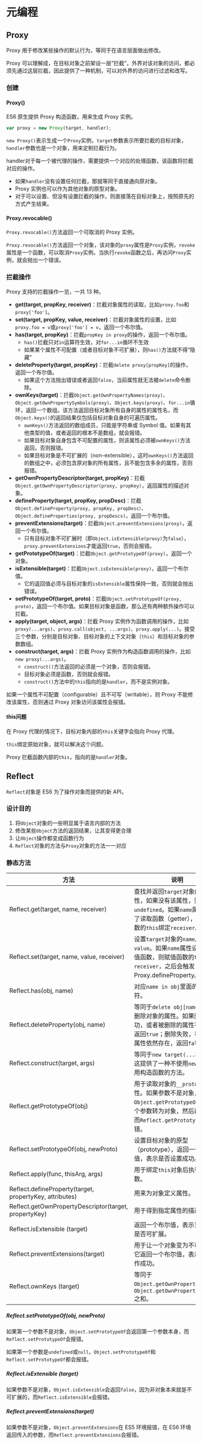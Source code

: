 # 元编程

## Proxy

Proxy 用于修改某些操作的默认行为，等同于在语言层面做出修改。

Proxy 可以理解成，在目标对象之前架设一层“拦截”，外界对该对象的访问，都必须先通过这层拦截，因此提供了一种机制，可以对外界的访问进行过滤和改写。

### 创建

#### Proxy()

ES6 原生提供 Proxy 构造函数，用来生成 Proxy 实例。

```javascript
var proxy = new Proxy(target, handler);
```

`new Proxy()`表示生成一个`Proxy`实例，`target`参数表示所要拦截的目标对象，`handler`参数也是一个对象，用来定制拦截行为。

handler对于每一个被代理的操作，需要提供一个对应的处理函数，该函数将拦截对应的操作。

* 如果`handler`没有设置任何拦截，那就等同于直接通向原对象。
* Proxy 实例也可以作为其他对象的原型对象。
* 对于可以设置、但没有设置拦截的操作，则直接落在目标对象上，按照原先的方式产生结果。

#### Proxy.revocable()

`Proxy.revocable()`方法返回一个可取消的 Proxy 实例。

`Proxy.revocable()`方法返回一个对象，该对象的`proxy`属性是`Proxy`实例，`revoke`属性是一个函数，可以取消`Proxy`实例。当执行`revoke`函数之后，再访问`Proxy`实例，就会抛出一个错误。

### 拦截操作

 Proxy 支持的拦截操作一览，一共 13 种。

- **get(target, propKey, receiver)**：拦截对象属性的读取，比如`proxy.foo`和`proxy['foo']`。
- **set(target, propKey, value, receiver)**：拦截对象属性的设置，比如`proxy.foo = v`或`proxy['foo'] = v`，返回一个布尔值。
- **has(target, propKey)**：拦截`propKey in proxy`的操作，返回一个布尔值。
  - `has()`拦截只对`in`运算符生效，对`for...in`循环不生效
  - 如果某个属性不可配置（或者目标对象不可扩展），则`has()`方法就不得“隐藏”
- **deleteProperty(target, propKey)**：拦截`delete proxy[propKey]`的操作，返回一个布尔值。
  - 如果这个方法抛出错误或者返回`false`，当前属性就无法被`delete`命令删除。
- **ownKeys(target)**：拦截`Object.getOwnPropertyNames(proxy)`、`Object.getOwnPropertySymbols(proxy)`、`Object.keys(proxy)`、`for...in`循环，返回一个数组。该方法返回目标对象所有自身的属性的属性名，而`Object.keys()`的返回结果仅包括目标对象自身的可遍历属性。
  - `ownKeys()`方法返回的数组成员，只能是字符串或 Symbol 值。如果有其他类型的值，或者返回的根本不是数组，就会报错。
  - 如果目标对象自身包含不可配置的属性，则该属性必须被`ownKeys()`方法返回，否则报错。
  - 如果目标对象是不可扩展的（non-extensible），这时`ownKeys()`方法返回的数组之中，必须包含原对象的所有属性，且不能包含多余的属性，否则报错。
- **getOwnPropertyDescriptor(target, propKey)**：拦截`Object.getOwnPropertyDescriptor(proxy, propKey)`，返回属性的描述对象。
- **defineProperty(target, propKey, propDesc)**：拦截`Object.defineProperty(proxy, propKey, propDesc）`、`Object.defineProperties(proxy, propDescs)`，返回一个布尔值。
- **preventExtensions(target)**：拦截`Object.preventExtensions(proxy)`，返回一个布尔值。
  - 只有目标对象不可扩展时（即`Object.isExtensible(proxy)`为`false`），`proxy.preventExtensions`才能返回`true`，否则会报错。
- **getPrototypeOf(target)**：拦截`Object.getPrototypeOf(proxy)`，返回一个对象。
- **isExtensible(target)**：拦截`Object.isExtensible(proxy)`，返回一个布尔值。
  - 它的返回值必须与目标对象的`isExtensible`属性保持一致，否则就会抛出错误。
- **setPrototypeOf(target, proto)**：拦截`Object.setPrototypeOf(proxy, proto)`，返回一个布尔值。如果目标对象是函数，那么还有两种额外操作可以拦截。
- **apply(target, object, args)**：拦截 Proxy 实例作为函数调用的操作，比如`proxy(...args)`、`proxy.call(object, ...args)`、`proxy.apply(...)`。接受三个参数，分别是目标对象、目标对象的上下文对象（`this`）和目标对象的参数数组。
- **construct(target, args)**：拦截 Proxy 实例作为构造函数调用的操作，比如`new proxy(...args)`。
  - `construct()`方法返回的必须是一个对象，否则会报错。
  - 目标对象必须是函数，否则就会报错。
  - `construct()`方法中的`this`指向的是`handler`，而不是实例对象。

如果一个属性不可配置（configurable）且不可写（writable），则 Proxy 不能修改该属性，否则通过 Proxy 对象访问该属性会报错。

#### this问题

在 Proxy 代理的情况下，目标对象内部的`this`关键字会指向 Proxy 代理。

`this`绑定原始对象，就可以解决这个问题。

Proxy 拦截函数内部的`this`，指向的是`handler`对象。

## Reflect

`Reflect`对象是 ES6 为了操作对象而提供的新 API。

### 设计目的

1. 将`Object`对象的一些明显属于语言内部的方法
2. 修改某些`Object`方法的返回结果，让其变得更合理
3. 让`Object`操作都变成函数行为
4. `Reflect`对象的方法与`Proxy`对象的方法一一对应

### 静态方法

| 方法                                                    | 说明                                                         |
| ------------------------------------------------------- | ------------------------------------------------------------ |
| Reflect.get(target, name, receiver)                     | 查找并返回`target`对象的`name`属性，如果没有该属性，则返回`undefined`。如果`name`属性部署了读取函数（getter），则读取函数的`this`绑定`receiver`。 |
| Reflect.set(target, name, value, receiver)              | 设置`target`对象的`name`属性等于`value`。如果`name`属性设置了赋值函数，则赋值函数的`this`绑定`receiver`，之后会触发Proxy.defineProperty。 |
| Reflect.has(obj, name)                                  | 对应`name in obj`里面的`in`运算符。                          |
| Reflect.deleteProperty(obj, name)                       | 等同于`delete obj[name]`，用于删除对象的属性。如果删除成功，或者被删除的属性不存在，返回`true`；删除失败，被删除的属性依然存在，返回`false`。 |
| Reflect.construct(target, args)                         | 等同于`new target(...args)`，这提供了一种不使用`new`，来调用构造函数的方法。 |
| Reflect.getPrototypeOf(obj)                             | 用于读取对象的`__proto__`属性。如果参数不是对象，`Object.getPrototypeOf`会将这个参数转为对象，然后再运行，而`Reflect.getPrototypeOf`会报错。 |
| Reflect.setPrototypeOf(obj, newProto)                   | 设置目标对象的原型（prototype），返回一个布尔值，表示是否设置成功。 |
| Reflect.apply(func, thisArg, args)                      | 用于绑定`this`对象后执行给定函数。                           |
| Reflect.defineProperty(target, propertyKey, attributes) | 用来为对象定义属性。                                         |
| Reflect.getOwnPropertyDescriptor(target, propertyKey)   | 用于得到指定属性的描述对象                                   |
| Reflect.isExtensible (target)                           | 返回一个布尔值，表示当前对象是否可扩展。                     |
| Reflect.preventExtensions(target)                       | 用于让一个对象变为不可扩展。它返回一个布尔值，表示是否操作成功。 |
| Reflect.ownKeys (target)                                | 等同于`Object.getOwnPropertyNames`与`Object.getOwnPropertySymbols`之和。 |

##### Reflect.setPrototypeOf(obj, newProto)

如果第一个参数不是对象，`Object.setPrototypeOf`会返回第一个参数本身，而`Reflect.setPrototypeOf`会报错。

如果第一个参数是`undefined`或`null`，`Object.setPrototypeOf`和`Reflect.setPrototypeOf`都会报错。

##### Reflect.isExtensible (target)

如果参数不是对象，`Object.isExtensible`会返回`false`，因为非对象本来就是不可扩展的，而`Reflect.isExtensible`会报错。

##### Reflect.preventExtensions(target)

如果参数不是对象，`Object.preventExtensions`在 ES5 环境报错，在 ES6 环境返回传入的参数，而`Reflect.preventExtensions`会报错。